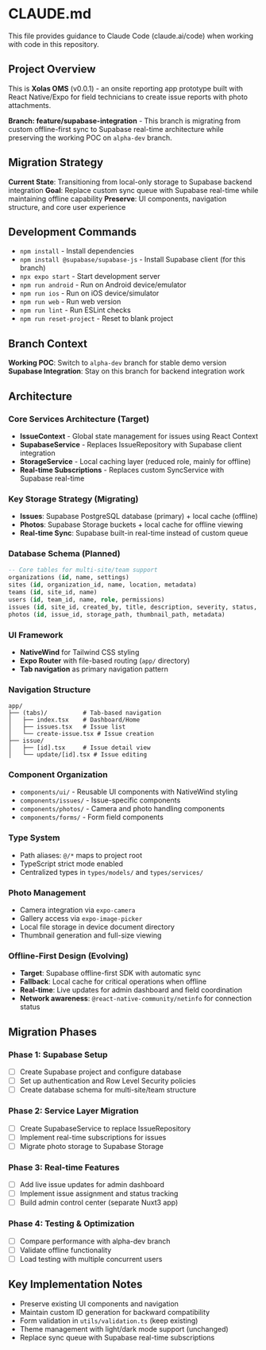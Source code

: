 # CLAUDE.md

This file provides guidance to Claude Code (claude.ai/code) when working with code in this repository.

## Project Overview

This is **Xolas OMS** (v0.0.1) - an onsite reporting app prototype built with React Native/Expo for field technicians to create issue reports with photo attachments. 

**Branch: feature/supabase-integration** - This branch is migrating from custom offline-first sync to Supabase real-time architecture while preserving the working POC on `alpha-dev` branch.

## Migration Strategy

**Current State**: Transitioning from local-only storage to Supabase backend integration
**Goal**: Replace custom sync queue with Supabase real-time while maintaining offline capability
**Preserve**: UI components, navigation structure, and core user experience

## Development Commands

- `npm install` - Install dependencies
- `npm install @supabase/supabase-js` - Install Supabase client (for this branch)
- `npx expo start` - Start development server
- `npm run android` - Run on Android device/emulator
- `npm run ios` - Run on iOS device/simulator  
- `npm run web` - Run web version
- `npm run lint` - Run ESLint checks
- `npm run reset-project` - Reset to blank project

## Branch Context

**Working POC**: Switch to `alpha-dev` branch for stable demo version
**Supabase Integration**: Stay on this branch for backend integration work

## Architecture

### Core Services Architecture (Target)
- **IssueContext** - Global state management for issues using React Context
- **SupabaseService** - Replaces IssueRepository with Supabase client integration
- **StorageService** - Local caching layer (reduced role, mainly for offline)
- **Real-time Subscriptions** - Replaces custom SyncService with Supabase real-time

### Key Storage Strategy (Migrating)
- **Issues**: Supabase PostgreSQL database (primary) + local cache (offline)
- **Photos**: Supabase Storage buckets + local cache for offline viewing
- **Real-time Sync**: Supabase built-in real-time instead of custom queue

### Database Schema (Planned)
```sql
-- Core tables for multi-site/team support
organizations (id, name, settings)
sites (id, organization_id, name, location, metadata)
teams (id, site_id, name)
users (id, team_id, name, role, permissions)
issues (id, site_id, created_by, title, description, severity, status, metadata)
photos (id, issue_id, storage_path, thumbnail_path, metadata)
```

### UI Framework
- **NativeWind** for Tailwind CSS styling
- **Expo Router** with file-based routing (`app/` directory)
- **Tab navigation** as primary navigation pattern

### Navigation Structure
```
app/
├── (tabs)/          # Tab-based navigation
│   ├── index.tsx    # Dashboard/Home
│   ├── issues.tsx   # Issue list
│   └── create-issue.tsx # Issue creation
├── issue/
│   ├── [id].tsx     # Issue detail view
│   └── update/[id].tsx # Issue editing
```

### Component Organization
- `components/ui/` - Reusable UI components with NativeWind styling
- `components/issues/` - Issue-specific components
- `components/photos/` - Camera and photo handling components
- `components/forms/` - Form field components

### Type System
- Path aliases: `@/*` maps to project root
- TypeScript strict mode enabled
- Centralized types in `types/models/` and `types/services/`

### Photo Management
- Camera integration via `expo-camera`
- Gallery access via `expo-image-picker`
- Local file storage in device document directory
- Thumbnail generation and full-size viewing

### Offline-First Design (Evolving)
- **Target**: Supabase offline-first SDK with automatic sync
- **Fallback**: Local cache for critical operations when offline  
- **Real-time**: Live updates for admin dashboard and field coordination
- **Network awareness**: `@react-native-community/netinfo` for connection status

## Migration Phases

### Phase 1: Supabase Setup
- [ ] Create Supabase project and configure database
- [ ] Set up authentication and Row Level Security policies
- [ ] Create database schema for multi-site/team structure

### Phase 2: Service Layer Migration  
- [ ] Create SupabaseService to replace IssueRepository
- [ ] Implement real-time subscriptions for issues
- [ ] Migrate photo storage to Supabase Storage

### Phase 3: Real-time Features
- [ ] Add live issue updates for admin dashboard
- [ ] Implement issue assignment and status tracking
- [ ] Build admin control center (separate Nuxt3 app)

### Phase 4: Testing & Optimization
- [ ] Compare performance with alpha-dev branch
- [ ] Validate offline functionality
- [ ] Load testing with multiple concurrent users

## Key Implementation Notes

- Preserve existing UI components and navigation
- Maintain custom ID generation for backward compatibility  
- Form validation in `utils/validation.ts` (keep existing)
- Theme management with light/dark mode support (unchanged)
- Replace sync queue with Supabase real-time subscriptions